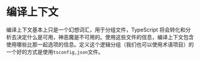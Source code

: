 # 编译上下文

编译上下文基本上只是一个幻想词汇，用于分组文件，TypeScript 将会转化和分析去决定什么是可用，神恶魔是不可用的。使用这些文件的信息，编译上下文包含使用哪些比那一起选项的信息。定义这个逻辑分组（我们也可以使用术语项目）的一个好的方式是使用`tsconfig,json`文件。